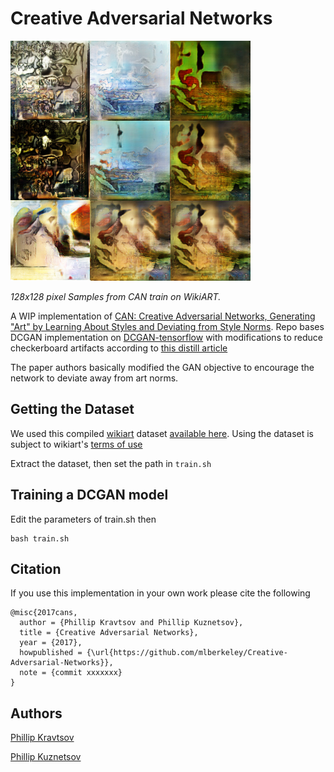 # Creative Adversarial Networks
![collage](assets/collage.jpg)

*128x128 pixel Samples from CAN train on WikiART.*

A WIP implementation of [CAN: Creative Adversarial Networks, Generating "Art" 
by Learning About Styles and Deviating from Style Norms](https://arxiv.org/abs/1706.07068). 
Repo bases DCGAN implementation on [DCGAN-tensorflow](https://github.com/carpedm20/DCGAN-tensorflow) 
with modifications to reduce checkerboard artifacts according to [this 
distill article](https://distill.pub/2016/deconv-checkerboard/)

The paper authors basically modified the GAN objective to encourage the network to deviate away from art norms.

## Getting the Dataset
We used this compiled [wikiart](https://www.wikiart.org/) dataset 
[available here](https://github.com/cs-chan/ICIP2016-PC/tree/f5d6f6b58a6d8a4bd05aaaedd9688d08c02df8f2/WikiArt%20Dataset). 
Using the dataset 
is subject to wikiart's [terms of use](https://www.wikiart.org/en/terms-of-use)

Extract the dataset, then set the path in `train.sh`

## Training a DCGAN model
Edit the parameters of train.sh then
```
bash train.sh
```
## Citation
If you use this implementation in your own work please cite the following
```
@misc{2017cans,
  author = {Phillip Kravtsov and Phillip Kuznetsov},
  title = {Creative Adversarial Networks},
  year = {2017},
  howpublished = {\url{https://github.com/mlberkeley/Creative-Adversarial-Networks}},
  note = {commit xxxxxxx}
}
```
## Authors 
[Phillip Kravtsov](https://github.com/phillip-kravtsov)

[Phillip Kuznetsov](https://github.com/philkuz)





